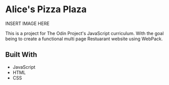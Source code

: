 # Alice's Pizza Plaza

INSERT IMAGE HERE


This is a project for The Odin Project's JavaScript curriculum. With the goal being to create a functional multi page Restuarant website using WebPack. 

## Built With
* JavaScript
* HTML
* CSS